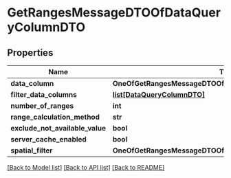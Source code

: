 # GetRangesMessageDTOOfDataQueryColumnDTO

## Properties
Name | Type | Description | Notes
------------ | ------------- | ------------- | -------------
**data_column** | **OneOfGetRangesMessageDTOOfDataQueryColumnDTODataColumn** |  | [optional] 
**filter_data_columns** | [**list[DataQueryColumnDTO]**](DataQueryColumnDTO.md) |  | [optional] 
**number_of_ranges** | **int** |  | [optional] 
**range_calculation_method** | **str** |  | [optional] 
**exclude_not_available_value** | **bool** |  | [optional] 
**server_cache_enabled** | **bool** |  | [optional] 
**spatial_filter** | **OneOfGetRangesMessageDTOOfDataQueryColumnDTOSpatialFilter** |  | [optional] 

[[Back to Model list]](../README.md#documentation-for-models) [[Back to API list]](../README.md#documentation-for-api-endpoints) [[Back to README]](../README.md)

